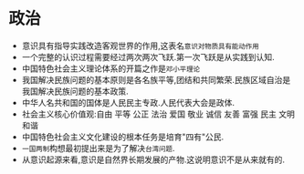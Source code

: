 # 政治
- 意识具有指导实践改造客观世界的作用,这表名`意识对物质具有能动作用`
- 一个完整的认识过程需要经过两次两次飞跃.第一次飞跃是从实践到认知.
- 中国特色社会主义理论体系的开篇之作是`邓小平理论`
- 我国解决民族问题的基本原则是各名族平等,团结和共同繁荣.民族区域自治是我国解决民族问题的基本政策.
- 中华人名共和国的国体是人民民主专政.人民代表大会是政体.
- 社会主义核心价值观:自由 平等 公正 法治 爱国 敬业 诚信 友善 富强 民主 文明 和谐
- 中国特色社会主义文化建设的根本任务是培育"四有"公民.
- `一国两制`构想最初提出来是为了解决`台湾问题`.
- 从意识起源来看,意识是自然界长期发展的产物.这说明意识不是从来就有的.